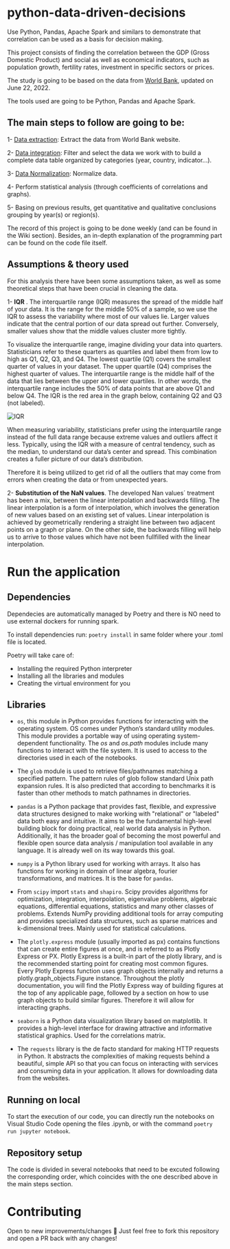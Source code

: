 # python-data-driven-decisions
Use Python, Pandas, Apache Spark and similars to demonstrate that correlation can be used as a basis for decision making.

This project consists of finding the correlation between the GDP (Gross Domestic Product) and social as well as economical indicators, such as population growth, fertility rates, investment in specific sectors or prices.

The study is going to be based on the data from [World Bank](https://www.worldbank.org/en/home), updated on June 22, 2022.

The tools used are going to be Python, Pandas and Apache Spark.

## The main steps to follow are going to be:

1- [Data extraction](https://github.com/devonfw-forge/python-data-driven-decisions/blob/main-the-big-three/Data%20extraction.ipynb): Extract the data from World Bank website. 

2- [Data integration](https://github.com/devonfw-forge/python-data-driven-decisions/blob/2c7a16a66eb542d860c5efe5f31b4c287bac912f/WDI-Data%20integration.ipynb): Filter and select the data we work with to build a complete data table organized by categories (year, country, indicator...). 

3- [Data Normalization](https://github.com/devonfw-forge/python-data-driven-decisions/blob/2c7a16a66eb542d860c5efe5f31b4c287bac912f/WDI-Data%20normalization.ipynb): Normalize data.

4- Perform statistical analysis (through coefficients of correlations and graphs).

5- Basing on previous results, get quantitative and qualitative conclusions grouping by year(s) or region(s).


The record of this project is going to be done weekly (and can be found in the Wiki section). Besides, an in-depth explanation of the programming part can be found on the code file itself.

## Assumptions & theory used

For this analysis there have been some assumptions taken, as well as some  theoretical steps that have been crucial in cleaning the data.

1- **IQR** . The interquartile range (IQR) measures the spread of the middle half of your data. It is the range for the middle 50% of a sample, so we use the IQR to assess the variability where most of our values lie. Larger values indicate that the central portion of our data spread out further. Conversely, smaller values show that the middle values cluster more tightly.

To visualize the interquartile range, imagine dividing your data into quarters. Statisticians refer to these quarters as quartiles and label them from low to high as Q1, Q2, Q3, and Q4. The lowest quartile (Q1) covers the smallest quarter of values in your dataset. The upper quartile (Q4) comprises the highest quarter of values. The interquartile range is the middle half of the data that lies between the upper and lower quartiles. In other words, the interquartile range includes the 50% of data points that are above Q1 and below Q4. The IQR is the red area in the graph below, containing Q2 and Q3 (not labeled).

![IQR](https://i0.wp.com/statisticsbyjim.com/wp-content/uploads/2018/03/interquartile_range.png?w=576&ssl=1 )

When measuring variability, statisticians prefer using the interquartile range instead of the full data range because extreme values and outliers affect it less. Typically, using the IQR with a measure of central tendency, such as the median, to understand our data’s center and spread. This combination creates a fuller picture of our data’s distribution.

Therefore it is being utilized to get rid of all the outliers that may come from errors when creating the data or from unexpected years.

2- **Substitution of the NaN values**. The developed Nan values´ treatment has been a mix, between the linear interpolation and backwards filling. The linear interpolation is a form of interpolation, which involves the generation of new values based on an existing set of values. Linear interpolation is achieved by geometrically rendering a straight line between two adjacent points on a graph or plane. On the other side, the backwards filling will help us to arrive to those values which have not been fullfilled with the linear interpolation.

# Run the application
## Dependencies
Dependecies are automatically managed by Poetry and there is NO need to use external dockers for running spark.

To install dependencies run: `poetry install` in same folder where your .toml file is located. 

Poetry will take care of:

- Installing the required Python interpreter
- Installing all the libraries and modules
- Creating the virtual environment for you

## Libraries

- `os`, this module in Python provides functions for interacting with the operating system. OS comes under Python’s standard utility modules. This module provides a portable way of using operating system-dependent functionality. The *os* and *os.path* modules include many functions to interact with the file system. It is used to access to the directories used in each of the notebooks.
- The `glob` module is used to retrieve files/pathnames matching a specified pattern. The pattern rules of glob follow standard Unix path expansion rules. It is also predicted that according to benchmarks it is faster than other methods to match pathnames in directories.

- `pandas`  is a Python package that provides fast, flexible, and expressive data structures designed to make working with "relational" or "labeled" data both easy and intuitive. It aims to be the fundamental high-level building block for doing practical, real world data analysis in Python. Additionally, it has the broader goal of becoming the most powerful and flexible open source data analysis / manipulation tool available in any language. It is already well on its way towards this goal.
- `numpy` is a Python library used for working with arrays. It also has functions for working in domain of linear algebra, fourier transformations, and matrices. It is the base for `pandas`.

- From `scipy` import `stats` and `shapiro`. Scipy provides algorithms for optimization, integration, interpolation, eigenvalue problems, algebraic equations, differential equations, statistics and many other classes of problems. Extends NumPy providing additional tools for array computing and provides specialized data structures, such as sparse matrices and k-dimensional trees. Mainly used for statistical calculations.

- The `plotly.express`  module (usually imported as px) contains functions that can create entire figures at once, and is referred to as Plotly Express or PX. Plotly Express is a built-in part of the plotly library, and is the recommended starting point for creating most common figures. Every Plotly Express function uses graph objects internally and returns a plotly.graph_objects.Figure instance. Throughout the plotly documentation, you will find the Plotly Express way of building figures at the top of any applicable page, followed by a section on how to use graph objects to build similar figures. Therefore it will allow for interacting graphs.
- `seaborn` is a Python data visualization library based on matplotlib. It provides a high-level interface for drawing attractive and informative statistical graphics. Used for the correlations matrix. 

- The `requests` library is the de facto standard for making HTTP requests in Python. It abstracts the complexities of making requests behind a beautiful, simple API so that you can focus on interacting with services and consuming data in your application. It allows for downloading data from the websites.


## Running on local
To start the execution of our code, you can directly run the notebooks on Visual Studio Code opening the files .ipynb, or with the command `poetry run jupyter notebook`.

## Repository setup
The code is divided in several notebooks that need to be excuted following the corresponding order, which coincides with the one described above in the main steps section.


# Contributing
Open to new improvements/changes 🚀 Just feel free to fork this repository and open a PR back with any changes!
